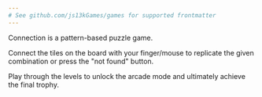 ```yaml
---
# See github.com/js13kGames/games for supported frontmatter
---
```

Connection is a pattern-based puzzle game.

Connect the tiles on the board with your finger/mouse to replicate the given combination or press the "not found" button.

Play through the levels to unlock the arcade mode and ultimately achieve the final trophy.